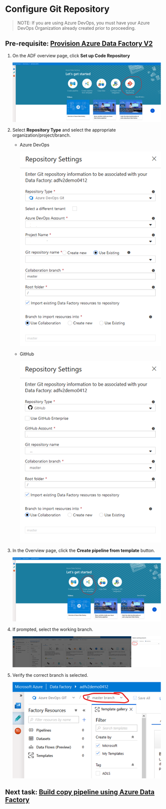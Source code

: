 # Configure Git Repository

> NOTE: If you are using Azure DevOps, you must have your Azure DevOps Organization already created prior to proceeding.

## Pre-requisite: [Provision Azure Data Factory V2](provision-azure-data-factory-v2.md)

1. On the ADF overview page, click **Set up Code Repository**

    ![Setup Code Repository](media/repo/1.png)

2. Select **Repository Type** and select the appropriate organization/project/branch.

    - Azure DevOps

        ![Azure DevOps](media/repo/2.png)

    - GitHub

        ![GitHub](media/repo/3.png)

3. In the Overview page, click the **Create pipeline from template** button.

    ![Create pipeline from template](media/repo/4.png)

4. If prompted, select the working branch.

    ![Select working branch](media/repo/5.png)

5. Verify the correct branch is selected.

    ![Verify branch](media/repo/6.png)

## Next task: [Build copy pipeline using Azure Data Factory](copy-file-into-adls-gen2.md)